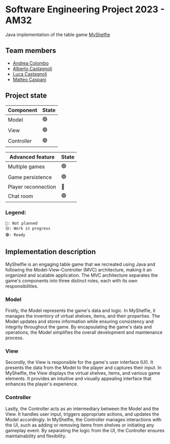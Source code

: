 # Software Engineering Project 2023 - AM32

Java implementation of the table
game [MyShelfie](https://www.craniocreations.it/prodotto/my-shelfie)

## Team members

- [Andrea Colombo](https://github.com/AndreaTgc)
- [Alberto Castagnoli](https://github.com/albecasta)
- [Luca Castagnoli](https://github.com/lucacasta01)
- [Matteo Caspani](https://github.com/matteocaspani)

## Project state

| Component            | State  |
|----------------------|--------|
| Model                | 🟢     |
| View                 | 🟢     |
| Controller           | 🟢     |

| Advanced feature     | State |
|----------------------|-------|
| Multiple games       | 🟢    |
| Game persistence     | 🟢    |
| Player reconnection  | 🔴    |
| Chat room            | 🟢    |



### Legend:

```
🔴: Not planned
🟡: Work in progress
🟢: Ready
```

## Implementation description

MyShelfie is an engaging table game that we recreated using Java and following the Model-View-Controller (MVC) architecture, making it an organized and scalable application. 
The MVC architecture separates the game's components into three distinct roles, each with its own responsibilities.

### Model 

Firstly, the Model represents the game's data and logic. 
In MyShelfie, it manages the inventory of virtual shelves, items, and their properties. 
The Model updates and stores information while ensuring consistency and integrity throughout the game. By encapsulating the game's data and operations, the Model simplifies the overall development and maintenance process.

### View 

Secondly, the View is responsible for the game's user interface (UI). 
It presents the data from the Model to the player and captures their input. 
In MyShelfie, the View displays the virtual shelves, items, and various game elements. It provides an intuitive and visually appealing interface that enhances the player's experience.

### Controller 

Lastly, the Controller acts as an intermediary between the Model and the View. It handles user input, triggers appropriate actions, and updates the Model accordingly. 
In MyShelfie, the Controller manages interactions with the UI, such as adding or removing items from shelves or initiating any gameplay event. 
By separating the logic from the UI, the Controller ensures maintainability and flexibility.

